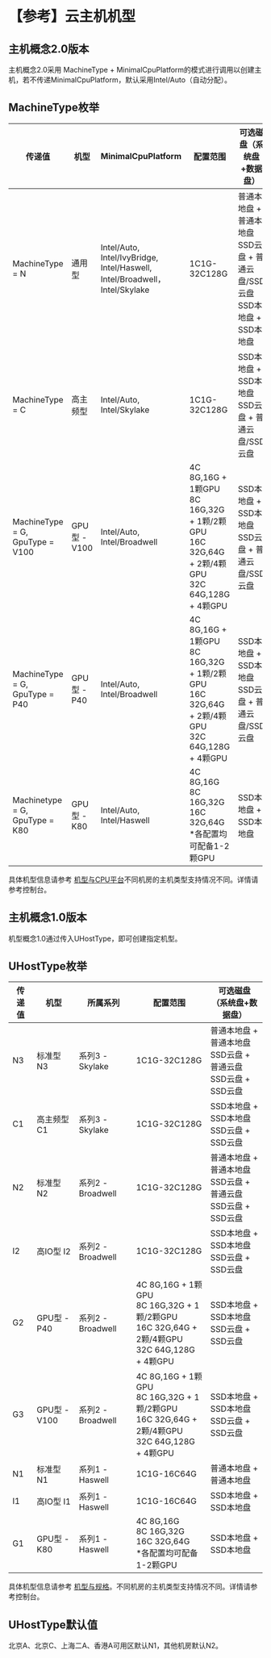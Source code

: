

# 【参考】云主机机型 

## 主机概念2.0版本

主机概念2.0采用 MachineType + MinimalCpuPlatform的模式进行调用以创建主机，若不传递MinimalCpuPlatform，默认采用Intel/Auto（自动分配）。

## MachineType枚举

| 传递值                              | 机型           | MinimalCpuPlatform                                                             | 配置范围                                                                                        | 可选磁盘（系统盘+数据盘）                                           |
|---|---|---|---|---|
| MachineType = N                  | 通用型          | Intel/Auto,<br>  Intel/IvyBridge,<br>  Intel/Haswell,<br> Intel/Broadwell，<br>Intel/Skylake | 1C1G-32C128G                                                                                | 普通本地盘 + 普通本地盘  SSD云盘 + 普通云盘/SSD云盘<br>SSD本地盘 + SSD本地盘  |
| MachineType = C                  | 高主频型         | Intel/Auto, <br> Intel/Skylake                                                         | 1C1G-32C128G                                                                                | SSD本地盘 + SSD本地盘<br> SSD云盘 + 普通云盘/SSD云盘                   |
| MachineType = G, GpuType = V100  | GPU型 - V100  | Intel/Auto,<br> Intel/Broadwell                                                        | 4C 8G,16G + 1颗GPU<br> 8C 16G,32G + 1颗/2颗GPU<br> 16C 32G,64G + 2颗/4颗GPU<br>32C 64G,128G + 4颗GPU  | SSD本地盘 + SSD本地盘<br>SSD云盘 + 普通云盘/SSD云盘                    | 
| MachineType = G, GpuType = P40   | GPU型 - P40   | Intel/Auto, <br> Intel/Broadwell                                                       | 4C 8G,16G + 1颗GPU<br> 8C 16G,32G + 1颗/2颗GPU<br> 16C 32G,64G + 2颗/4颗GPU <br> 32C 64G,128G + 4颗GPU  | SSD本地盘 + SSD本地盘 <br>SSD云盘 + 普通云盘/SSD云盘                    | 
| Machinetype = G, GpuType = K80   | GPU型 - K80   | Intel/Auto,<br>  Intel/Haswell                                                         | 4C 8G,16G <br> 8C 16G,32G<br> 16C 32G,64G<br>  *各配置均可配备1-2颗GPU                                  | SSD本地盘 + SSD本地盘                                         | 

具体机型信息请参考 [机型与CPU平台](compute/uhost/introduction/uhost/type_new.md)不同机房的主机类型支持情况不同。详情请参考控制台。

## 主机概念1.0版本

机型概念1.0通过传入UHostType，即可创建指定机型。

## UHostType枚举 

| 传递值  | 机型          | 所属系列           | 配置范围 | 可选磁盘（系统盘+数据盘）    | 
|---|---|---|---|---|
| N3   | 标准型 N3      | 系列3 - Skylake  | 1C1G-32C128G  | 普通本地盘 + 普通本地盘 <br> SSD云盘 + 普通云盘 <br> SSD云盘 + SSD云盘 |
| C1   | 高主频型 C1      | 系列3 - Skylake  | 1C1G-32C128G  | SSD本地盘 + SSD本地盘 <br> SSD云盘 + SSD云盘 |
| N2   | 标准型 N2      | 系列2 - Broadwell  | 1C1G-32C128G  | 普通本地盘 + 普通本地盘 <br> SSD云盘 + 普通云盘 <br> SSD云盘 + SSD云盘 |
| I2   | 高IO型 I2      | 系列2 - Broadwell  | 1C1G-32C128G  | SSD本地盘 + SSD本地盘 <br> SSD云盘 + SSD云盘 |
| G2   | GPU型 - P40  | 系列2 - Broadwell  | 4C 8G,16G + 1颗GPU<br> 8C 16G,32G + 1颗/2颗GPU<br> 16C 32G,64G + 2颗/4颗GPU <br> 32C 64G,128G + 4颗GPU  | SSD本地盘 + SSD本地盘<br> SSD云盘 + SSD云盘 |
| G3   | GPU型 - V100  | 系列2 - Broadwell  | 4C 8G,16G + 1颗GPU<br> 8C 16G,32G + 1颗/2颗GPU<br> 16C 32G,64G + 2颗/4颗GPU <br> 32C 64G,128G + 4颗GPU  | SSD本地盘 + SSD本地盘<br> SSD云盘 + SSD云盘 |
| N1   | 标准型 N1      | 系列1 - Haswell  | 1C1G-16C64G  | 普通本地盘 + 普通本地盘 |
| I1   | 高IO型 I1     | 系列1 - Haswell  | 1C1G-16C64G     | SSD本地盘 + SSD本地盘   |
| G1   | GPU型 - K80  | 系列1 - Haswell  | 4C 8G,16G <br> 8C 16G,32G<br> 16C 32G,64G <br>  *各配置均可配备1-2颗GPU  | SSD本地盘 + SSD本地盘 |

具体机型信息请参考 [机型与规格](compute/uhost/introduction/uhost/type)。不同机房的主机类型支持情况不同。详情请参考控制台。

## UHostType默认值 

北京A、北京C、上海二A、香港A可用区默认N1，其他机房默认N2。
